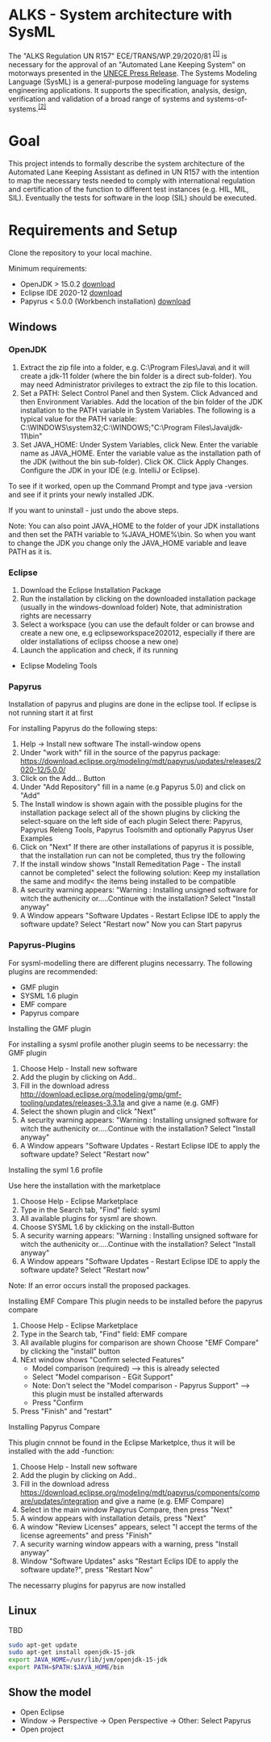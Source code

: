 ALKS - System architecture with SysML
=============================

The "ALKS Regulation UN R157" ECE/TRANS/WP.29/2020/81 <sup>[[1]](https://undocs.org/ECE/TRANS/WP.29/2020/81)</sup>  is necessary for the approval of an "Automated Lane Keeping System" on motorways presented in the [UNECE Press Release](https://www.unece.org/info/media/presscurrent-press-h/transport/2020/un-regulation-on-automated-lane-keeping-systems-is-milestone-for-safe-introduction-of-automated-vehicles-in-traffic/doc.html).
The Systems Modeling Language (SysML) is a general-purpose modeling language for systems engineering applications. It supports the specification, analysis, design, verification and validation of a broad range of systems and systems-of-systems.<sup>[[2]](https://en.wikipedia.org/wiki/Systems_Modeling_Language)</sup>

# Goal
This project intends to formally describe the system architecture of the Automated Lane Keeping Assistant as defined in UN R157 with the intention to map the necessary tests needed to comply with international regulation and certification of the function to different test instances (e.g. HIL, MIL, SIL). Eventually the tests for software in the loop (SIL) should be executed.

# Requirements and Setup
Clone the repository to your local machine.

Minimum requirements:
- OpenJDK > 15.0.2 [download](https://download.java.net/java/GA/jdk15.0.2/0d1cfde4252546c6931946de8db48ee2/7/GPL/openjdk-15.0.2_windows-x64_bin.zip)
- Eclipse IDE 2020-12 [download](https://www.eclipse.org/downloads/download.php?file=/oomph/epp/2020-12/R/eclipse-inst-jre-win64.exe)
- Papyrus < 5.0.0 (Workbench installation) [download](https://download.eclipse.org/modeling/mdt/papyrus/updates/releases/2020-12/5.0.0/)


## Windows

### OpenJDK
1. Extract the zip file into a folder, e.g. C:\Program Files\Java\ and it will create a jdk-11 folder (where the bin folder is a direct sub-folder). You may need Administrator privileges to extract the zip file to this location.
2. Set a PATH:
    Select Control Panel and then System.
    Click Advanced and then Environment Variables.
    Add the location of the bin folder of the JDK installation to the PATH variable in System Variables.
    The following is a typical value for the PATH variable: C:\WINDOWS\system32;C:\WINDOWS;"C:\Program Files\Java\jdk-11\bin"
3. Set JAVA_HOME:
    Under System Variables, click New.
    Enter the variable name as JAVA_HOME.
    Enter the variable value as the installation path of the JDK (without the bin sub-folder).
    Click OK.
    Click Apply Changes.
    Configure the JDK in your IDE (e.g. IntelliJ or Eclipse).

To see if it worked, open up the Command Prompt and type java -version and see if it prints your newly installed JDK.

If you want to uninstall - just undo the above steps.

Note: You can also point JAVA_HOME to the folder of your JDK installations and then set the PATH variable to %JAVA_HOME%\bin. So when you want to change the JDK you change only the JAVA_HOME variable and leave PATH as it is.

### Eclipse

1. Download the Eclipse Installation Package 
2. Run the installation by clicking on the downloaded installation package (usually in the windows-download folder) Note, that administration rights are necessarry  
3. Select a workspace (you can use the default folder or can browse and create a new one, e.g eclipseworkspace202012, especially if there are older installations of eclipss choose a new one)
4. Launch the application and check, if its running


- Eclipse Modeling Tools

### Papyrus

Installation of papyrus and plugins are done in the eclipse tool. If eclipse is not running start it at first

For installing Papyrus do the following steps:

1. Help -> Install new software
The install-window opens
2. Under "work with" fill in the source of the papyrus package: https://download.eclipse.org/modeling/mdt/papyrus/updates/releases/2020-12/5.0.0/
3. Click on the Add... Button
4. Under "Add Repository" fill in a name (e.g Papyrus 5.0) and click on "Add"
5. The Install window is shown again with the possible plugins for the installation package select all of the shown plugins by clicking the select-square on the left side of each plugin
Select there: Papyrus, Papyrus Releng Tools, Papyrus Toolsmith and optionally Papyrus User Examples
6. Click on "Next"
If there are other installations of papyrus it is possible, that the installation run can not be completed, thus try the following
7. If the install window shows "Install Remeditation Page - The install cannot be completed" select the following solution: Keep my installation the same and modify< the items being installed to be compatible
8. A security warning appears: "Warning : Installing unsigned software for witch the authenicity or.....Continue with the installation? Select "Install anyway"
9. A Window appears "Software Updates - Restart Eclipse IDE to apply the software update? Select "Restart now"
Now you can Start papyrus

### Papyrus-Plugins

For sysml-modelling there are different plugins necessarry.
The following plugins are recommended:
- GMF plugin
- SYSML 1.6 plugin
- EMF compare
- Papyrus compare

Installing the GMF plugin

For installing a sysml profile another plugin seems to be necessarry: the GMF plugin
1. Choose Help - Install new software
2. Add the plugin by clicking on Add.. 
3. Fill in the download adress http://download.eclipse.org/modeling/gmp/gmf-tooling/updates/releases-3.3.1a and give a name (e.g. GMF)
4. Select the shown plugin and click "Next"
5. A security warning appears: "Warning : Installing unsigned software for witch the authenicity or.....Continue with the installation? Select "Install anyway"
6. A Window appears "Software Updates - Restart Eclipse IDE to apply the software update? Select "Restart now"


Installing the syml 1.6 profile

Use here the installation with the marketplace
1. Choose Help - Eclipse Marketplace
2. Type in the Search tab, "Find" field: sysml
3. All available plugins for sysml are shown. 
4. Choose SYSML 1.6 by cklicking on the install-Button
5. A security warning appears: "Warning : Installing unsigned software for witch the authenicity or.....Continue with the installation? Select "Install anyway"
6. A Window appears "Software Updates - Restart Eclipse IDE to apply the software update? Select "Restart now"

Note: If an error occurs install the proposed packages.

Installing EMF Compare
This plugin needs to be installed before the papyrus compare

1. Choose Help - Eclipse Marketplace
2. Type in the Search tab, "Find" field: EMF compare
3. All available plugins for comparison are shown Choose "EMF Compare" by clicking the "install" button
4. NExt window shows "Confirm selected Features" 
   - Model comparison (required) --> this is already selected
   - Select "Model comparison - EGit Support"
   - Note: Don't select the "Model comparison - Papyrus Support" --> this plugin must be installed afterwards
   - Press "Confirm
5. Press "Finish" and "restart"

Installing Papyrus Compare

This plugin cnnnot be found in the Eclipse Marketplce, thus it will be installed with the add -function:

1. Choose Help - Install new software
2. Add the plugin by clicking on Add.. 
3. Fill in the download adress https://download.eclipse.org/modeling/mdt/papyrus/components/compare/updates/integration and give a name (e.g. EMF Compare)
4. Select in the main window Papyrus Compare, then press "Next"
5. A window appears with installation details, press "Next"
6. A window "Review Licenses" appears, select "I accept the terms of the license agreements" and press "Finish"
7. A security warning window appears with a warning, press "Install anyway"
8. Window "Software Updates" asks "Restart Eclips IDE to apply the software update?", press "Restart Now"

The necessarry plugins for papyrus are now installed


## Linux
TBD

```bash
sudo apt-get update
sudo apt-get install openjdk-15-jdk
export JAVA_HOME=/usr/lib/jvm/openjdk-15-jdk
export PATH=$PATH:$JAVA_HOME/bin
```

## Show the model

- Open Eclipse
- Window -> Perspective -> Open Perspective -> Other: Select Papyrus
- Open project

